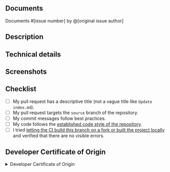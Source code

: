 ## Documents
<!-- The square brackets in the template represent something for you to replace. For example, you might change "Documents #[issue number]" to "Documents #1". -->
Documents #[issue number] by @[original issue author]

## Description
<!-- Concisely describe what the pull request does. -->

## Technical details
<!-- Add any other information or technical details about the implementation; or delete the section entirely. -->

## Screenshots
<!-- Add screenshots to show the problem and the solution; or delete the section entirely. -->

## Checklist
<!-- Replace  the [ ] with [x] to check the boxes. -->
- [ ] My pull request has a descriptive title (not a vague title like `Update index.md`).  <!-- If you want to in include a leading emoji, check out https://gitmoji.dev for a pseudo-standard set of options -->
- [ ] My pull request targets the `source` branch of the repository. <!-- Change this branch if you're targeting a branch other than `source` -->
- [ ] My commit messages follow best practices.
- [ ] My code follows the [established code style of the repository](../CONTRIBUTING.md).
- [ ] I tried [letting the CI build this branch on a fork or built the project locally](../CONTRIBUTING.md#building) and verified that there are no visible errors.

## Developer Certificate of Origin
<!-- You must read and understand the following attestation. -->

<details>
<summary>Developer Certificate of Origin</summary>

```
Developer Certificate of Origin
Version 1.1

Copyright (C) 2004, 2006 The Linux Foundation and its contributors.
1 Letterman Drive
Suite D4700
San Francisco, CA, 94129

Everyone is permitted to copy and distribute verbatim copies of this
license document, but changing it is not allowed.


Developer's Certificate of Origin 1.1

By making a contribution to this project, I certify that:

(a) The contribution was created in whole or in part by me and I
    have the right to submit it under the open source license
    indicated in the file; or

(b) The contribution is based upon previous work that, to the best
    of my knowledge, is covered under an appropriate open source
    license and I have the right under that license to submit that
    work with modifications, whether created in whole or in part
    by me, under the same open source license (unless I am
    permitted to submit under a different license), as indicated
    in the file; or

(c) The contribution was provided directly to me by some other
    person who certified (a), (b) or (c) and I have not modified
    it.

(d) I understand and agree that this project and the contribution
    are public and that a record of the contribution (including all
    personal information I submit with it, including my sign-off) is
    maintained indefinitely and may be redistributed consistent with
    this project or the open source license(s) involved.
```

</details>
